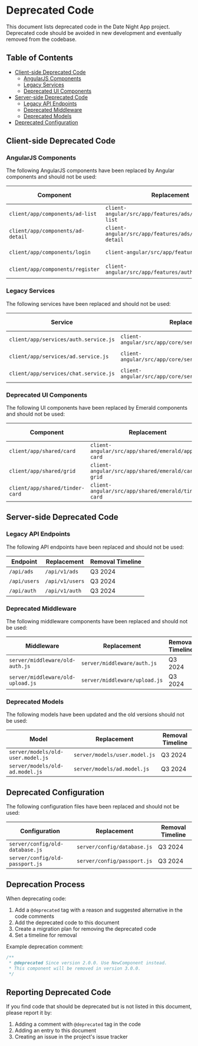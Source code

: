 # Deprecated Code

This document lists deprecated code in the Date Night App project. Deprecated code should be avoided in new development and eventually removed from the codebase.

## Table of Contents

- [Client-side Deprecated Code](#client-side-deprecated-code)
  - [AngularJS Components](#angularjs-components)
  - [Legacy Services](#legacy-services)
  - [Deprecated UI Components](#deprecated-ui-components)
- [Server-side Deprecated Code](#server-side-deprecated-code)
  - [Legacy API Endpoints](#legacy-api-endpoints)
  - [Deprecated Middleware](#deprecated-middleware)
  - [Deprecated Models](#deprecated-models)
- [Deprecated Configuration](#deprecated-configuration)

## Client-side Deprecated Code

### AngularJS Components

The following AngularJS components have been replaced by Angular components and should not be used:

| Component | Replacement | Removal Timeline |
|-----------|-------------|------------------|
| `client/app/components/ad-list` | `client-angular/src/app/features/ads/components/ad-list` | Q3 2024 |
| `client/app/components/ad-detail` | `client-angular/src/app/features/ads/components/ad-detail` | Q3 2024 |
| `client/app/components/login` | `client-angular/src/app/features/auth/login` | Q3 2024 |
| `client/app/components/register` | `client-angular/src/app/features/auth/register` | Q3 2024 |

### Legacy Services

The following services have been replaced and should not be used:

| Service | Replacement | Removal Timeline |
|---------|-------------|------------------|
| `client/app/services/auth.service.js` | `client-angular/src/app/core/services/auth.service.ts` | Q3 2024 |
| `client/app/services/ad.service.js` | `client-angular/src/app/core/services/ad.service.ts` | Q3 2024 |
| `client/app/services/chat.service.js` | `client-angular/src/app/core/services/chat.service.ts` | Q3 2024 |

### Deprecated UI Components

The following UI components have been replaced by Emerald components and should not be used:

| Component | Replacement | Removal Timeline |
|-----------|-------------|------------------|
| `client/app/shared/card` | `client-angular/src/app/shared/emerald/app-card` | Q3 2024 |
| `client/app/shared/grid` | `client-angular/src/app/shared/emerald/card-grid` | Q3 2024 |
| `client/app/shared/tinder-card` | `client-angular/src/app/shared/emerald/tinder-card` | Q3 2024 |

## Server-side Deprecated Code

### Legacy API Endpoints

The following API endpoints have been replaced and should not be used:

| Endpoint | Replacement | Removal Timeline |
|----------|-------------|------------------|
| `/api/ads` | `/api/v1/ads` | Q3 2024 |
| `/api/users` | `/api/v1/users` | Q3 2024 |
| `/api/auth` | `/api/v1/auth` | Q3 2024 |

### Deprecated Middleware

The following middleware components have been replaced and should not be used:

| Middleware | Replacement | Removal Timeline |
|------------|-------------|------------------|
| `server/middleware/old-auth.js` | `server/middleware/auth.js` | Q3 2024 |
| `server/middleware/old-upload.js` | `server/middleware/upload.js` | Q3 2024 |

### Deprecated Models

The following models have been updated and the old versions should not be used:

| Model | Replacement | Removal Timeline |
|-------|-------------|------------------|
| `server/models/old-user.model.js` | `server/models/user.model.js` | Q3 2024 |
| `server/models/old-ad.model.js` | `server/models/ad.model.js` | Q3 2024 |

## Deprecated Configuration

The following configuration files have been replaced and should not be used:

| Configuration | Replacement | Removal Timeline |
|---------------|-------------|------------------|
| `server/config/old-database.js` | `server/config/database.js` | Q3 2024 |
| `server/config/old-passport.js` | `server/config/passport.js` | Q3 2024 |

## Deprecation Process

When deprecating code:

1. Add a `@deprecated` tag with a reason and suggested alternative in the code comments
2. Add the deprecated code to this document
3. Create a migration plan for removing the deprecated code
4. Set a timeline for removal

Example deprecation comment:

```javascript
/**
 * @deprecated Since version 2.0.0. Use NewComponent instead.
 * This component will be removed in version 3.0.0.
 */
```

## Reporting Deprecated Code

If you find code that should be deprecated but is not listed in this document, please report it by:

1. Adding a comment with `@deprecated` tag in the code
2. Adding an entry to this document
3. Creating an issue in the project's issue tracker
